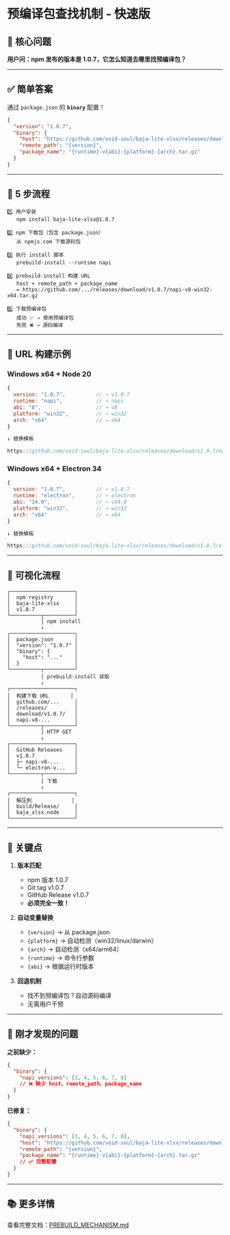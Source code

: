 # 预编译包查找机制 - 快速版

## 🎯 核心问题

**用户问：npm 发布的版本是 1.0.7，它怎么知道去哪里找预编译包？**

---

## ✅ 简单答案

通过 `package.json` 的 **`binary`** 配置！

```json
{
  "version": "1.0.7",
  "binary": {
    "host": "https://github.com/void-soul/baja-lite-xlsx/releases/download/",
    "remote_path": "{version}",
    "package_name": "{runtime}-v{abi}-{platform}-{arch}.tar.gz"
  }
}
```

---

## 🔄 5 步流程

```
1️⃣ 用户安装
   npm install baja-lite-xlsx@1.0.7

2️⃣ npm 下载包（包含 package.json）
   从 npmjs.com 下载源码包

3️⃣ 执行 install 脚本
   prebuild-install --runtime napi

4️⃣ prebuild-install 构建 URL
   host + remote_path + package_name
   = https://github.com/.../releases/download/v1.0.7/napi-v8-win32-x64.tar.gz

5️⃣ 下载预编译包
   成功 ✅ → 使用预编译包
   失败 ❌ → 源码编译
```

---

## 🔗 URL 构建示例

### Windows x64 + Node 20

```javascript
{
  version: "1.0.7",          // → v1.0.7
  runtime: "napi",           // → napi
  abi: "8",                  // → v8
  platform: "win32",         // → win32
  arch: "x64"                // → x64
}

↓ 替换模板

https://github.com/void-soul/baja-lite-xlsx/releases/download/v1.0.7/napi-v8-win32-x64.tar.gz
```

### Windows x64 + Electron 34

```javascript
{
  version: "1.0.7",          // → v1.0.7
  runtime: "electron",       // → electron
  abi: "34.0",               // → v34.0
  platform: "win32",         // → win32
  arch: "x64"                // → x64
}

↓ 替换模板

https://github.com/void-soul/baja-lite-xlsx/releases/download/v1.0.7/electron-v34.0-win32-x64.tar.gz
```

---

## 🎨 可视化流程

```
┌─────────────────────┐
│  npm registry       │
│  baja-lite-xlsx     │
│  v1.0.7             │
└──────────┬──────────┘
           │ npm install
           ↓
┌─────────────────────┐
│  package.json       │
│  "version": "1.0.7" │
│  "binary": {        │
│    "host": "..."    │
│  }                  │
└──────────┬──────────┘
           │ prebuild-install 读取
           ↓
┌─────────────────────┐
│  构建下载 URL       │
│  github.com/...     │
│  /releases/         │
│  download/v1.0.7/   │
│  napi-v8-...        │
└──────────┬──────────┘
           │ HTTP GET
           ↓
┌─────────────────────┐
│  GitHub Releases    │
│  v1.0.7             │
│  ├─ napi-v8-...     │
│  └─ electron-v...   │
└──────────┬──────────┘
           │ 下载
           ↓
┌─────────────────────┐
│  解压到             │
│  build/Release/     │
│  baja_xlsx.node     │
└─────────────────────┘
```

---

## 🔑 关键点

1. **版本匹配**
   - npm 版本 1.0.7
   - Git tag v1.0.7
   - GitHub Release v1.0.7
   - **必须完全一致！**

2. **自动变量替换**
   - `{version}` → 从 package.json
   - `{platform}` → 自动检测（win32/linux/darwin）
   - `{arch}` → 自动检测（x64/arm64）
   - `{runtime}` → 命令行参数
   - `{abi}` → 根据运行时版本

3. **回退机制**
   - 找不到预编译包？自动源码编译
   - 无需用户干预

---

## 🐛 刚才发现的问题

**之前缺少：**
```json
{
  "binary": {
    "napi_versions": [3, 4, 5, 6, 7, 8]
    // ❌ 缺少 host、remote_path、package_name
  }
}
```

**已修复：**
```json
{
  "binary": {
    "napi_versions": [3, 4, 5, 6, 7, 8],
    "host": "https://github.com/void-soul/baja-lite-xlsx/releases/download/",
    "remote_path": "{version}",
    "package_name": "{runtime}-v{abi}-{platform}-{arch}.tar.gz"
    // ✅ 完整配置
  }
}
```

---

## 📚 更多详情

查看完整文档：[PREBUILD_MECHANISM.md](./PREBUILD_MECHANISM.md)

